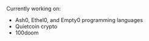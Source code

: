 Currently working on:
- Ash0, Ethel0, and Empty0 programming languages
- Quietcoin crypto
- 100doom
